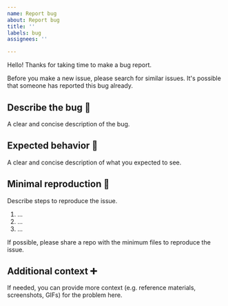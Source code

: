 ```yaml
---
name: Report bug
about: Report bug
title: ''
labels: bug
assignees: ''

---
```


Hello! Thanks for taking time to make a bug report.

Before you make a new issue, please search for similar issues. It's possible that someone has reported this bug already.


## Describe the bug 🐞

A clear and concise description of the bug.


## Expected behavior 🤔

A clear and concise description of what you expected to see.


## Minimal reproduction 🔬

Describe steps to reproduce the issue.

1. ...
1. ...
1. ...

If possible, please share a repo with the minimum files to reproduce the issue.


## Additional context ➕

If needed, you can provide more context (e.g. reference materials, screenshots, GIFs) for the problem here.
